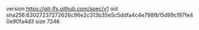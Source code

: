 version https://git-lfs.github.com/spec/v1
oid sha256:63027237272626c96e2c313b35e5c5ddfa4c4e798fb15d99c197fe40e90fa4d3
size 7246
